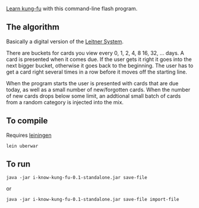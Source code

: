 [Learn kung-fu](http://www.youtube.com/watch?v=6vMO3XmNXe4) with this command-line flash program.

## The algorithm

Basically a digital version of the [Leitner System](http://en.wikipedia.org/wiki/Leitner_system).

There are buckets for cards you view every 0, 1, 2, 4, 8 16, 32, ... days.  A
card is presented when it comes due.  If the user gets it right it goes into
the next bigger bucket, otherwise it goes back to the beginning.  The user has
to get a card right several times in a row before it moves off the starting line.

When the program starts the user is presented with cards that are due today, as
well as a small number of new/forgotten cards.  When the number of new cards
drops below some limit, an addtional small batch of cards from a random
category is injected into the mix.

## To compile

Requires [leiningen](https://github.com/technomancy/leiningen)

    lein uberwar

## To run

    java -jar i-know-kung-fu-0.1-standalone.jar save-file

or

    java -jar i-know-kung-fu-0.1-standalone.jar save-file import-file
